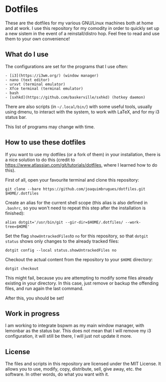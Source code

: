 # Dotfiles

These are the dotfiles for my various GNU/Linux machines both at home and at work. I use this repository for my comodity in order to quickly set up a new sistem in the event of a reinstall/distro hop. Feel free to read and use them to your own convenience!

## What do I use

The configurations are set for the programs that I use often:

	- [i3](https://i3wm.org/) (window manager)
	- nano (text editor)
	- urxvt (terminal emulator)
	- Xfce terminal (terminal emulator)
	- bash
	- [sxhkd](https://github.com/baskerville/sxhkd) (hotkey daemon)

There are also scripts (in `~/.local/bin/`) with some useful tools, usually using dmenu, to interact with the system, to work with LaTeX, and for my i3 status bar.

This list of programs may change with time.

## How to use these dotfiles

If you want to use my dotfiles (or a fork of them) in your installation, there is a nice solution to do this (credit to https://www.atlassian.com/git/tutorials/dotfiles, where I learned how to do this).

First of all, open your favourite terminal and clone this repository:

```
git clone --bare https://github.com/joaquimbrugues/dotfiles.git $HOME/.dotfiles
```

Create an alias for the current shell scope (this alias is also defined in `.bashrc`, so you won't need to repeat this step after the installation is finished):

```
alias dotgit='/usr/bin/git --gir-dir=$HOME/.dotfiles/ --work-tree=$HOME'
```
Set the flag `showUntrackedFiles`to `no` for this repository, so that `dotgit status` shows only changes to the already tracked files:

```
dotgit config --local status.showUntrackedFiles no
```

Checkout the actual content from the repository to your `$HOME` directory:

```
dotgit checkout
```

This might fail, because you are attempting to modify some files already existing in your directory. In this case, just remove or backup the offending files, and run again the last command.

After this, you should be set!

## Work in progress

I am working to integrate bspwm as my main window manager, with lemonbar as the status bar. This does not mean that I will remove my i3 configuration, it will still be there, I will just not update it more.

## License

The files and scripts in this repository are licensed under the MIT License. It allows you to use, modify, copy, distribute, sell, give away, etc. the software. In other words, do what you want with it.

